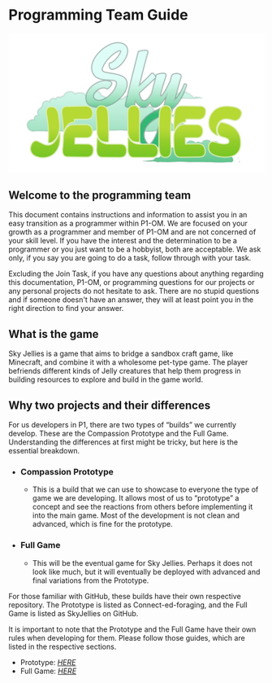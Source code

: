 # Programming Team Guide

![Sky Jellies](images/Logo_Billy_Cropped.png "Sky Jellies")

## Welcome to the programming team

This document contains instructions and information to assist you in an easy transition as a programmer within P1-OM. We are focused on your growth as a programmer and member of P1-OM and are not concerned of your skill level. If you have the interest and the determination to be a programmer or you just want to be a hobbyist, both are acceptable. We ask only, if you say you are going to do a task, follow through with your task. 

Excluding the Join Task, if you have any questions about anything regarding this documentation, P1-OM, or programming questions for our projects or any personal projects do not hesitate to ask. There are no stupid questions and if someone doesn't have an answer, they will at least point you in the right direction to find your answer.

## What is the game

Sky Jellies is a game that aims to bridge a sandbox craft game, like Minecraft, and combine it with a wholesome pet-type game. The player befriends different kinds of Jelly creatures that help them progress in building resources to explore and build in the game world.

## Why two projects and their differences

For us developers in P1, there are two types of “builds” we currently develop. These are the Compassion Prototype and the Full Game. Understanding the differences at first might be tricky, but here is the essential breakdown.
 
- ### Compassion Prototype

    - This is a build that we can use to showcase to everyone the type of game we are developing. It allows most of us to “prototype” a concept and see the reactions from others before implementing it into the main game. Most of the development is not clean and advanced, which is fine for the prototype.

- ### Full Game

    - This will be the eventual game for Sky Jellies. Perhaps it does not look like much, but it will eventually be deployed with advanced and final variations from the Prototype.
 
For those familiar with GitHub, these builds have their own respective repository. The Prototype is listed as Connect-ed-foraging, and the Full Game is listed as SkyJellies on GitHub.
 
It is important to note that the Prototype and the Full Game have their own rules when developing for them. Please follow those guides, which are listed in the respective sections.
- Prototype: *[HERE](./Programming/CPrototype.md)*
- Full Game: *[HERE](./Programming/FullGame.md)*

